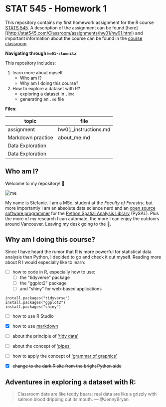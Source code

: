 
# STAT 545 - Homework 1

This repository contains my first homework assignment for the R course [STATS 545](http://stat545.com). A description of the assignment can be found [here][(http://stat545.com/Classroom/assignments/hw01/hw01.html) and important information about the course can be found in the [course classroom](http://stat545.com/Classroom/).

**Navigating through `hw01-slumnitz`**:

This repository includes:
1. learn more about myself
    * Who am I?
    * Why am I doing this course?
2. How to explore a dataset with R?
    * exploring a dataset in `.Rmd`
    * generating an `.md` file

**Files**:

 topic | file 
--------|-------
 assignment | hw01_instructions.md 
 Markdown practice | about_me.md 
 Data Exploration | 
 Data Exploration | 

## Who am I?

Welcome to my repository! :tada:

![me](https://avatars0.githubusercontent.com/u/35147471?s=400&u=fe6bcd345611473a90b006c3b41396cd47cf9deb&v=4)

My name is Stefanie. I am a MSc. student at the *Faculty of Forestry*, but more importantly I am an absolute data science nerd and an [open source software programmer](http://pysal.org/team.html) for the [Python Spatial Analysis Library](https://github.com/pysal) (PySAL). Plus the more of my research I can automate, the more I can enjoy the outdoors around Vancouver. Leaving my desk going to the :mount_fuji:.


## Why am I doing this course?

Since I have heard the rumor that R is more powerful for statistical data analysis than Python, I decided to go and check it out myself. Reading more about R I would especially like to learn:
- [ ] how to code in R, especially how to use:
    - [ ] the "tidyverse" package 
    - [ ] the "ggplot2" package
    - [ ] and "shiny" for web-based applications

```
install.packages("tidyverse")
install.packages("ggplot2")
install.packages("shiny")
```

- [ ] how to use R Studio
- [x] how to use [markdown](https://guides.github.com/pdfs/markdown-cheatsheet-online.pdf)
- [ ] about the principle of ['tidy data'](https://www.jstatsoft.org/article/view/v059i10)
- [ ] about the concept of ['pipes'](https://www.datacamp.com/community/tutorials/pipe-r-tutorial)
- [ ] how to apply the concept of ['grammar of graphics'](https://ramnathv.github.io/pycon2014-r/visualize/ggplot2.html)
- [x] <del>change to the dark R site from the bright Python side</del>


## Adventures in exploring a dataset with R:

> Classroom data are like teddy bears; real data are like a grizzly with salmon blood dripping out its mouth.
— @JennyBryan
